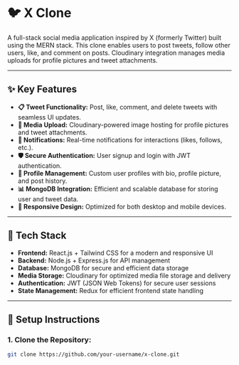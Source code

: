 # 🐦 X Clone  
A full-stack social media application inspired by X (formerly Twitter) built using the MERN stack. This clone enables users to post tweets, follow other users, like, and comment on posts. Cloudinary integration manages media uploads for profile pictures and tweet attachments.

---

## ✨ Key Features  
- **📋 Tweet Functionality:** Post, like, comment, and delete tweets with seamless UI updates.  
- **📸 Media Upload:** Cloudinary-powered image hosting for profile pictures and tweet attachments.  
- **🔔 Notifications:** Real-time notifications for interactions (likes, follows, etc.).  
- **🛡️ Secure Authentication:** User signup and login with JWT authentication.  
- **👤 Profile Management:** Custom user profiles with bio, profile picture, and post history.  
- **📊 MongoDB Integration:** Efficient and scalable database for storing user and tweet data.  
- **📱 Responsive Design:** Optimized for both desktop and mobile devices.  

---

## 🔧 Tech Stack  
- **Frontend:** React.js + Tailwind CSS for a modern and responsive UI  
- **Backend:** Node.js + Express.js for API management  
- **Database:** MongoDB for secure and efficient data storage  
- **Media Storage:** Cloudinary for optimized media file storage and delivery  
- **Authentication:** JWT (JSON Web Tokens) for secure user sessions  
- **State Management:** Redux for efficient frontend state handling  

---

## 🚀 Setup Instructions  

### 1. **Clone the Repository:**  
```bash
git clone https://github.com/your-username/x-clone.git

